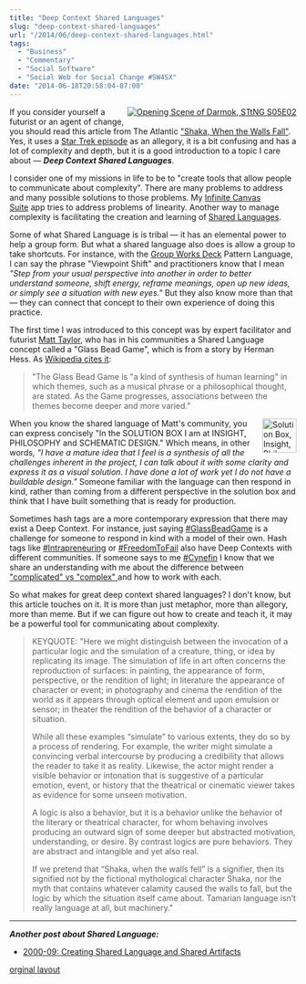 ```yaml
---
title: "Deep Context Shared Languages"
slug: "deep-context-shared-languages"
url: "/2014/06/deep-context-shared-languages.html"
tags:
  - "Business"
  - "Commentary"
  - "Social Software"
  - "Social Web for Social Change #SW4SX"
date: "2014-06-18T20:58:04-07:00"
---
```

<p class="p1"><span class="s1"> <a class="asset-img-link" href="http://lifewithalacrity.blogs.com/.a/6a00d8341d8bc053ef01b8d1e21095970c-pi" style="float: right;"><img alt="Opening Scene of Darmok, STtNG S05E02" class="asset  asset-image at-xid-6a00d8341d8bc053ef01b8d1e21095970c img-responsive" src="http://lifewithalacrity.blogs.com/.a/6a00d8341d8bc053ef01b8d1e21095970c-320wi" style="margin: 0px 0px 5px 5px;" title="Opening Scene of Darmok, STtNG S05E02" /></a>If you consider yourself a futurist or an agent of change, you should read this article from The Atlantic <a href="http://www.theatlantic.com/entertainment/archive/2014/06/star-trek-tng-and-the-limits-of-language-shaka-when-the-walls-fell/372107/">&quot;Shaka, When the Walls Fall&quot;</a>. Yes, it uses a <a href="https://en.wikipedia.org/wiki/Darmok">Star Trek episode</a> as an allegory, it is a bit confusing and has a lot of complexity and depth, but it is a good introduction to a topic I care about — <em><strong>Deep Context Shared Languages</strong></em>.</span></p>
<p class="p1"><span class="s1">I consider one of my missions in life to be to &quot;create tools that allow people to communicate about complexity&quot;. There are many problems to address and many possible solutions to those problems. My <span class="s2"><a href="https://www.facebook.com/InfiniteCanvasSuite/">Infinite Canvas Suite</a>&#0160;</span>app tries&#0160;to address problems of linearity. Another way to manage complexity is facilitating the creation and learning of <a href="http://www.lifewithalacrity.com/2009/09/creating-shared-language-and-shared-artiifacts.html">Shared Languages</a>.</span></p>
<p class="p1"><span class="s1">Some of what Shared Language is is tribal — it has an elemental power to help a group form. But what a shared language also does is allow a group to take shortcuts. For instance, with the <a href="https://www.facebook.com/GroupWorksDeck/"><span class="s2">Group Works Deck</span></a> Pattern Language, I can say the phrase &quot;Viewpoint Shift&quot; and practitioners know that I mean <em>&quot;Step from your usual perspective into another in order to better understand someone, shift energy, reframe meanings, open up new ideas, or simply see a situation with new eyes.&quot;</em> But they also know more than that — they can connect that concept to their own experience of doing this practice.</span></p>
<p class="p1"><span class="s1">The first time I was introduced to this concept was by expert facilitator and futurist <a href="https://www.facebook.com/RMattTaylor"><span class="s2">Matt Taylor</span></a>, who has in his communities a Shared Language concept called a &quot;Glass Bead Game&quot;, which is from a story by Herman Hess. As <a href="https://en.wikipedia.org/wiki/The_Glass_Bead_Game">Wikipedia cites it</a>:</span></p>
<blockquote>
<p class="p1"><span class="s1">&quot;The Glass Bead Game is &quot;a kind of synthesis of human learning&quot; in which themes, such as a musical phrase or a philosophical thought, are stated. As the Game progresses, associations between the themes become deeper and more varied.&quot;</span></p>
</blockquote>
<p class="p1"><span class="s1"> <a class="asset-img-link" href="http://lifewithalacrity.blogs.com/.a/6a00d8341d8bc053ef01b8d1e211d8970c-pi" style="float: right;"><img alt="Solution Box, Insight, Philosophy, Schematic Design" class="asset  asset-image at-xid-6a00d8341d8bc053ef01b8d1e211d8970c img-responsive" src="http://lifewithalacrity.blogs.com/.a/6a00d8341d8bc053ef01b8d1e211d8970c-75wi" style="width: 60px; margin: 0px 0px 5px 5px;" title="Solution Box, Insight, Philosophy, Schematic Design" /></a>When you know the shared language of Matt&#39;s community, you can express concisely &quot;In the SOLUTION BOX I am at INSIGHT, PHILOSOPHY and SCHEMATIC DESIGN.&quot; Which means, in other words, <em>&quot;I have a mature idea that I feel is a synthesis of all the challenges inherent in the project, I can talk about it with some clarity and express it as a visual solution. I have done a lot of work yet I do not have a buildable design.&quot;</em> Someone familiar with the language can then respond in kind, rather than coming from a different perspective in the solution box and think that I have built something that is ready for production.</span></p>
<p class="p1"><span class="s1">Sometimes hash tags are a more contemporary expression that there may exist a Deep Context. For instance, just saying <a href="https://www.facebook.com/hashtag/glassbeadgame?source=feed_text&amp;story_id=10152490318630540"><span class="s3">#‎</span><span class="s4">GlassBeadGame</span></a> is a challenge for someone to respond in kind with a model of their own. Hash tags like <a href="https://www.facebook.com/hashtag/intrapreneuring?source=feed_text&amp;story_id=10152490318630540"><span class="s3">#‎</span><span class="s4">Intrapreneuring</span></a> or <a href="https://www.facebook.com/hashtag/freedomtofail?source=feed_text&amp;story_id=10152490318630540"><span class="s3">#‎</span><span class="s4">FreedomToFail</span></a> also have&#0160;Deep Contexts with different communities. If someone says to me <a href="https://www.facebook.com/hashtag/cynefin?source=feed_text&amp;story_id=10152490318630540"><span class="s3">#‎</span><span class="s4">Cynefin</span></a> I know that we share an understanding with me about the difference between <a href="https://en.wikipedia.org/wiki/Cynefin_Framework">&quot;complicated&quot; vs &quot;complex&quot; </a>and how to work with each.</span></p>
<p class="p1"><span class="s1">So what makes for great deep context shared languages? I don&#39;t know, but this article touches on it. It is more than just metaphor, more than allegory, more than meme. But if we can figure out how to create and teach it, it may be a powerful tool for communicating about complexity.</span></p>
<blockquote>
<p class="p1"><span class="s1">KEYQUOTE: &quot;Here we might distinguish between the invocation of a particular logic and the simulation of a creature, thing, or idea by replicating its image. The simulation of life in art often concerns the reproduction of surfaces: in painting, the appearance of form, perspective, or the rendition of light; in literature the appearance of character or event; in photography and cinema the rendition of the world as it appears through optical element and upon emulsion or sensor; in theater the rendition of the behavior of a character or situation.</span></p>
<p class="p1"><span class="s1">While all these examples “simulate” to various extents, they do so by a process of rendering. For example, the writer might simulate a convincing verbal intercourse by producing a credibility that allows the reader to take it as reality. Likewise, the actor might render a visible behavior or intonation that is suggestive of a particular emotion, event, or history that the theatrical or cinematic viewer takes as evidence for some unseen motivation.</span></p>
<p class="p1"><span class="s1">A logic is also a behavior, but it is a behavior unlike the behavior of the literary or theatrical character, for whom behaving involves producing an outward sign of some deeper but abstracted motivation, understanding, or desire. By contrast logics are pure behaviors. They are abstract and intangible and yet also real.</span></p>
<p class="p2"><span class="s1">If we pretend that “Shaka, when the walls fell” is a signifier, then its signified&#0160;not by the fictional mythological character Shaka, nor the myth that contains whatever calamity caused the walls to fall, but the logic by which the situation itself came about. Tamarian language isn’t really language at all, but machinery.&quot;</span></p>
</blockquote>
<hr />
<p><em><strong>Another post about Shared Language:</strong></em></p>
<ul>
<li><a href="http://www.lifewithalacrity.com/2009/09/creating-shared-language-and-shared-artiifacts.html">2000-09: Creating Shared Language and Shared Artifacts</a></li>
</ul>
<p class="previous"><a href="/previous/2014/06/deep-context-shared-languages.html" rel="syndication">orginal layout</a></p>
